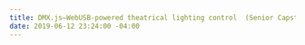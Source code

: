 ```yaml
---
title: DMX.js—WebUSB-powered theatrical lighting control  (Senior Capstone)
date: 2019-06-12 23:24:00 -04:00
---
```


